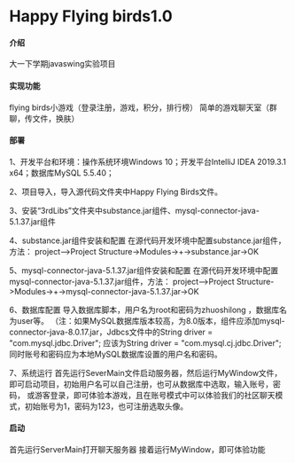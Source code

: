 # Happy Flying birds1.0

#### 介绍
大一下学期javaswing实验项目

#### 实现功能
flying birds小游戏（登录注册，游戏，积分，排行榜）
简单的游戏聊天室（群聊，传文件，换肤）
#### 部署
1、开发平台和环境：操作系统环境Windows 10；开发平台IntelliJ IDEA 2019.3.1 x64；数据库MySQL 5.5.40；

2、项目导入，导入源代码文件夹中Happy Flying Birds文件。

3、安装“3rdLibs”文件夹中substance.jar组件、mysql-connector-java-5.1.37.jar组件

4、substance.jar组件安装和配置
在源代码开发环境中配置substance.jar组件，方法：
project-->Project Structure->Modules->+->substance.jar->OK

5、mysql-connector-java-5.1.37.jar组件安装和配置
在源代码开发环境中配置mysql-connector-java-5.1.37.jar组件，方法：
project-->Project Structure->Modules->+->mysql-connector-java-5.1.37.jar->OK

6、数据库配置
导入数据库脚本，用户名为root和密码为zhuoshilong ，数据库名为user等。
（注：如果MySQL数据库版本较高，为8.0版本，组件应添加mysql-connector-java-8.0.17.jar，Jdbcs文件中的String driver = "com.mysql.jdbc.Driver";
应该为String driver = "com.mysql.cj.jdbc.Driver"; 同时账号和密码应为本地MySQL数据库设置的用户名和密码。

7、系统运行
首先运行SeverMain文件启动服务器，然后运行MyWindow文件，即可启动项目，初始用户名可以自己注册，也可从数据库中选取，输入账号，密码，
或游客登录，即可体验本游戏，且在账号模式中可以体验我们的社区聊天模式，初始账号为1，密码为123，也可注册选取头像。

#### 启动
首先运行ServerMain打开聊天服务器
接着运行MyWindow，即可体验功能